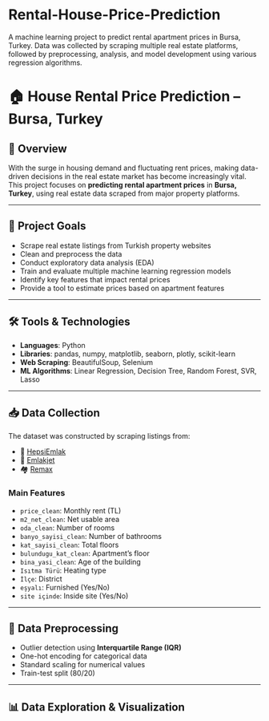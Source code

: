 # Rental-House-Price-Prediction
A machine learning project to predict rental apartment prices in Bursa, Turkey. Data was collected by scraping multiple real estate platforms, followed by preprocessing, analysis, and model development using various regression algorithms.

# 🏠 House Rental Price Prediction – Bursa, Turkey

## 📂 Overview

With the surge in housing demand and fluctuating rent prices, making data-driven decisions in the real estate market has become increasingly vital. This project focuses on **predicting rental apartment prices** in **Bursa, Turkey**, using real estate data scraped from major property platforms.

---

## 🎯 Project Goals

- Scrape real estate listings from Turkish property websites
- Clean and preprocess the data
- Conduct exploratory data analysis (EDA)
- Train and evaluate multiple machine learning regression models
- Identify key features that impact rental prices
- Provide a tool to estimate prices based on apartment features

---

## 🛠️ Tools & Technologies

- **Languages**: Python
- **Libraries**: pandas, numpy, matplotlib, seaborn, plotly, scikit-learn
- **Web Scraping**: BeautifulSoup, Selenium
- **ML Algorithms**: Linear Regression, Decision Tree, Random Forest, SVR, Lasso

---

## 📥 Data Collection

The dataset was constructed by scraping listings from:

- 🏡 [HepsiEmlak](https://www.hepsiemlak.com/)
- 🏢 [Emlakjet](https://www.emlakjet.com/)
- 🏘 [Remax](https://www.remax.com.tr/)

### Main Features

- `price_clean`: Monthly rent (TL)
- `m2_net_clean`: Net usable area
- `oda_clean`: Number of rooms
- `banyo_sayisi_clean`: Number of bathrooms
- `kat_sayisi_clean`: Total floors
- `bulundugu_kat_clean`: Apartment’s floor
- `bina_yasi_clean`: Age of the building
- `Isıtma Türü`: Heating type
- `İlçe`: District
- `eşyalı`: Furnished (Yes/No)
- `site içinde`: Inside site (Yes/No)

---

## 🧹 Data Preprocessing

- Outlier detection using **Interquartile Range (IQR)**
- One-hot encoding for categorical data
- Standard scaling for numerical values
- Train-test split (80/20)

---

## 📊 Data Exploration & Visualization

